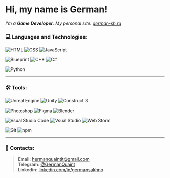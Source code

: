 # Hi, my name is **German**!

_I'm a **Game Developer**._
_My personal site: [german-sh.ru](https://german-sh.ru/)_

### 💻 Languages and Technologies:
![HTML](https://img.shields.io/badge/-HTML-2d333b?style=flat&logo=html5&logoColor=E34F26)
![CSS](https://img.shields.io/badge/-CSS-2d333b?style=flat&logo=CSS3&logoColor=1572B6)
![JavaScript](https://img.shields.io/badge/-JavaScript-2d333b?style=flat&logo=javaScript&logoColor=F7DF1E)

![Blueprint](https://img.shields.io/badge/-Blueprint-2d333b?style=flat&logo=blueprint&logoColor=137CBD)
![C++](https://img.shields.io/badge/-C++-2d333b?style=flat&logo=cplusplus&logoColor=00599C)
![C#](https://img.shields.io/badge/-C_Sharp-2d333b?style=flat&logo=csharp&logoColor=239120)

![Python](https://img.shields.io/badge/-Python-2d333b?style=flat&logo=Python&logoColor=3776AB)

---
### 🛠 Tools:
![Unreal Engine](https://img.shields.io/badge/-Unreal_Engine-2d333b?style=flat&logo=unrealengine&logoColor=0E1128)
![Unity](https://img.shields.io/badge/-Unity-2d333b?style=flat&logo=unity&logoColor=FFFFFF)
![Сonstruct 3](https://img.shields.io/badge/-Сonstruct_3-2d333b?style=flat&logo=construct3&logoColor=00FFDA)

![Photoshop](https://img.shields.io/badge/-Photoshop-2d333b?style=flat&logo=adobephotoshop&logoColor=31A8FF)
![Figma](https://img.shields.io/badge/-Figma-2d333b?style=flat&logo=figma&logoColor=F24E1E)
![Blender](https://img.shields.io/badge/-Blender-2d333b?style=flat&logo=blender&logoColor=F5792A)

![Vsual Studio Code](https://img.shields.io/badge/-Visual_Studio_Code-2d333b?style=flat&logo=visualstudiocode&logoColor=007ACC)
![Vsual Studio](https://img.shields.io/badge/-Visual_Studio-2d333b?style=flat&logo=visualstudio&logoColor=5C2D91)
![Web Storm](https://img.shields.io/badge/-WebStorm-2d333b?style=flat&logo=WebStorm&logoColor=07C3F2)

![Git](https://img.shields.io/badge/-Git-2d333b?style=flat&logo=git&logoColor=F05032)
![npm](https://img.shields.io/badge/-npm-2d333b?style=flat&logo=npm&logoColor=CB3837)
<!--![GitHub](https://img.shields.io/badge/-GitHub-2d333b?style=flat&logo=github)-->

---
### 💬 Contacts:
> **Email**: [hermanquaintit@gmail.com](hermanquaintit@gmail.com) <br>
> **Telegram**:  [@GermanQuaint](https://t.me/GermanQuaint)<br>
> **Linkedin**: [linkedin.com/in/germansakhno](www.linkedin.com/in/germansakhno)<br>


<!--
---
### ⚙️ GitHub Analytics 
![Your Repository's Stats](https://github-readme-stats.vercel.app/api/top-langs/?username=GermanQuaint&theme=radical&layout=compact)
![DenverCoder1's github streak](https://github-readme-streak-stats.herokuapp.com/?user=GermanQuaint&theme=radical)
---
-->

<!-- https://github.com/DenverCoder1/github-readme-streak-stats -->
<!-- https://shields.io/ -->
<!-- https://simpleicons.org/ -->
<!-- https://github.com/simple-icons/simple-icons/blob/master/slugs.md -->




<!--
**GermanQuaint/GermanQuaint** is a ✨ _special_ ✨ repository because its `README.md` (this file) appears on your GitHub profile.

Here are some ideas to get you started:

- 🔭 I’m currently working on ...
- 🌱 I’m currently learning ...
- 👯 I’m looking to collaborate on ...
- 🤔 I’m looking for help with ...
- 💬 Ask me about ...
- 📫 How to reach me: ...
- 😄 Pronouns: ...
- ⚡ Fun fact: ...
-->
